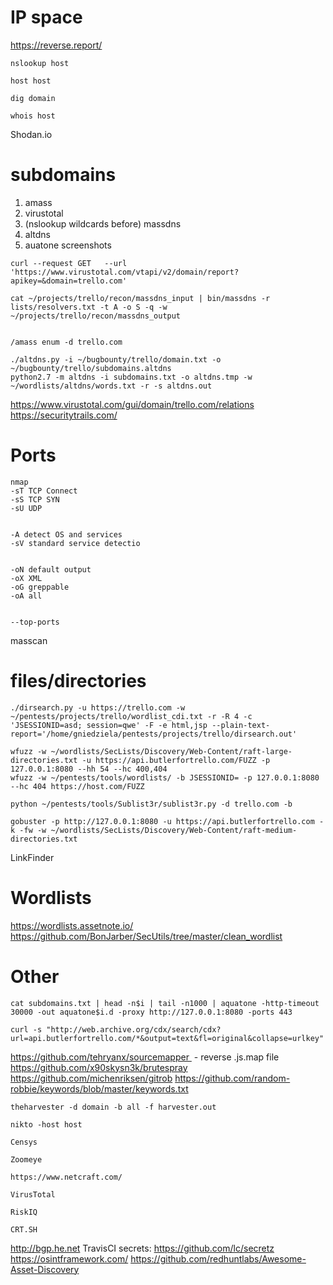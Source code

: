 # IP space
https://reverse.report/
```
nslookup host
```

```
host host
```

```
dig domain
```

```
whois host
```
Shodan.io
# subdomains
1. amass
2. virustotal
3. (nslookup wildcards before) massdns 
4. altdns
5. auatone screenshots
```
curl --request GET   --url 'https://www.virustotal.com/vtapi/v2/domain/report?apikey=&domain=trello.com'
```

```
cat ~/projects/trello/recon/massdns_input | bin/massdns -r lists/resolvers.txt -t A -o S -q -w ~/projects/trello/recon/massdns_output
```

```

/amass enum -d trello.com

```

```
./altdns.py -i ~/bugbounty/trello/domain.txt -o ~/bugbounty/trello/subdomains.altdns
python2.7 -m altdns -i subdomains.txt -o altdns.tmp -w ~/wordlists/altdns/words.txt -r -s altdns.out
```
https://www.virustotal.com/gui/domain/trello.com/relations
https://securitytrails.com/
# Ports
```
nmap
-sT TCP Connect
-sS TCP SYN
-sU UDP


-A detect OS and services
-sV standard service detectio


-oN default output
-oX XML
-oG greppable
-oA all


--top-ports
```
masscan
# files/directories
```
./dirsearch.py -u https://trello.com -w ~/pentests/projects/trello/wordlist_cdi.txt -r -R 4 -c 'JSESSIONID=asd; session=qwe' -F -e html,jsp --plain-text-report='/home/gniedziela/pentests/projects/trello/dirsearch.out'
```

```
wfuzz -w ~/wordlists/SecLists/Discovery/Web-Content/raft-large-directories.txt -u https://api.butlerfortrello.com/FUZZ -p 127.0.0.1:8080 --hh 54 --hc 400,404
wfuzz -w ~/pentests/tools/wordlists/ -b JSESSIONID= -p 127.0.0.1:8080 --hc 404 https://host.com/FUZZ
```


```
python ~/pentests/tools/Sublist3r/sublist3r.py -d trello.com -b
```

```
gobuster -p http://127.0.0.1:8080 -u https://api.butlerfortrello.com -k -fw -w ~/wordlists/SecLists/Discovery/Web-Content/raft-medium-directories.txt
```
LinkFinder
# Wordlists
https://wordlists.assetnote.io/  
https://github.com/BonJarber/SecUtils/tree/master/clean_wordlist
# Other
```
cat subdomains.txt | head -n$i | tail -n1000 | aquatone -http-timeout 30000 -out aquatone$i.d -proxy http://127.0.0.1:8080 -ports 443
```

```
curl -s "http://web.archive.org/cdx/search/cdx?url=api.butlerfortrello.com/*&output=text&fl=original&collapse=urlkey"
```
https://github.com/tehryanx/sourcemapper  - reverse .js.map file
https://github.com/x90skysn3k/brutespray
https://github.com/michenriksen/gitrob
https://github.com/random-robbie/keywords/blob/master/keywords.txt
```
theharvester -d domain -b all -f harvester.out     
```

```
nikto -host host
```

```
Censys
```

```
Zoomeye
```

```
https://www.netcraft.com/
```

```
VirusTotal
```

```
RiskIQ
```

```
CRT.SH
```
http://bgp.he.net
TravisCI secrets: https://github.com/lc/secretz
https://osintframework.com/
https://github.com/redhuntlabs/Awesome-Asset-Discovery
